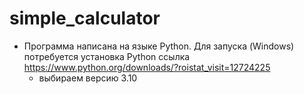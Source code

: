 # simple_calculator
* Программа написана на языке Python. Для запуска (Windows) потребуется установка Python 
  ссылка https://www.python.org/downloads/?roistat_visit=12724225
  * выбираем версию 3.10
  
